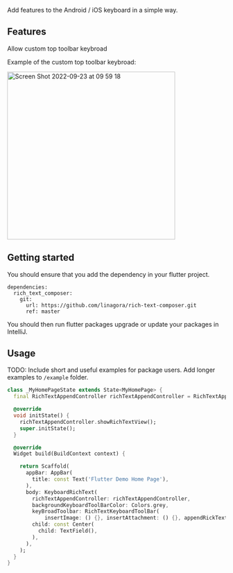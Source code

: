 <!-- 
This README describes the package. If you publish this package to pub.dev,
this README's contents appear on the landing page for your package.

For information about how to write a good package README, see the guide for
[writing package pages](https://dart.dev/guides/libraries/writing-package-pages). 

For general information about developing packages, see the Dart guide for
[creating packages](https://dart.dev/guides/libraries/create-library-packages)
and the Flutter guide for
[developing packages and plugins](https://flutter.dev/developing-packages). 
-->

Add features to the Android / iOS keyboard in a simple way.

## Features

Allow custom top toolbar keybroad

Example of the custom top toolbar keybroad:

<img width="387" alt="Screen Shot 2022-09-23 at 09 59 18" src="https://user-images.githubusercontent.com/107173849/191884470-5b9f8394-166e-4964-9af1-a5033902e3e6.png">


## Getting started

You should ensure that you add the dependency in your flutter project.
```
dependencies:
  rich_text_composer:
    git:
      url: https://github.com/linagora/rich-text-composer.git
      ref: master
 ```
You should then run flutter packages upgrade or update your packages in IntelliJ.

## Usage

TODO: Include short and useful examples for package users. Add longer examples
to `/example` folder.

```dart
class _MyHomePageState extends State<MyHomePage> {
  final RichTextAppendController richTextAppendController = RichTextAppendController();

  @override
  void initState() {
    richTextAppendController.showRichTextView();
    super.initState();
  }

  @override
  Widget build(BuildContext context) {

    return Scaffold(
      appBar: AppBar(
        title: const Text('Flutter Demo Home Page'),
      ),
      body: KeyboardRichText(
        richTextAppendController: richTextAppendController,
        backgroundKeyboardToolBarColor: Colors.grey,
        keyBroadToolbar: RichTextKeyboardToolBar(
            insertImage: () {}, insertAttachment: () {}, appendRickText: () {}),
        child: const Center(
          child: TextField(),
        ),
      ),
    );
  }
}

```
